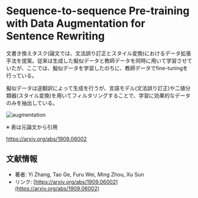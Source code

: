 # Sequence-to-sequence Pre-training with Data Augmentation for Sentence Rewriting

文書き換えタスク(論文では、文法誤り訂正とスタイル変換)におけるデータ拡張手法を提案。従来は生成した擬似データと教師データを同時に用いて学習させていたが、ここでは、擬似データを学習したのちに、教師データでfine-tuningを行っている。

擬似データは逆翻訳によって生成を行うが、言語モデル(文法誤り訂正)や二値分類器(スタイル変換)を用いてフィルタリングすることで、学習に効果的なデータのみを抽出している。

![augmentation](https://user-images.githubusercontent.com/53220859/64955647-bf3a4480-d8c3-11e9-8a5a-c6a29736db25.png)

※ 表は元論文から引用

https://arxiv.org/abs/1909.06002

## 文献情報

- 著者: Yi Zhang, Tao Ge, Furu Wei, Ming Zhou, Xu Sun
- リンク: [https://arxiv.org/abs/1909.06002](https://arxiv.org/abs/1909.06002)








